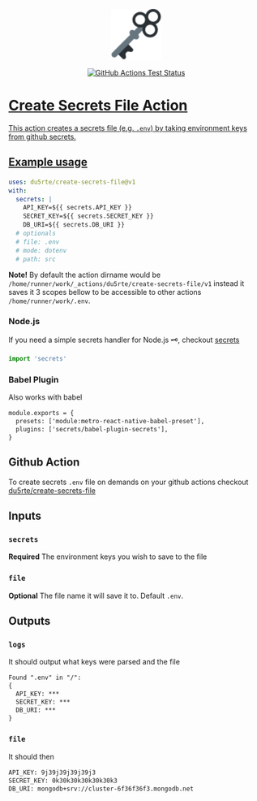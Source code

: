 <p align="center"><a href="https://github.com/du5rte/secrets" target="_blank" rel="noopener noreferrer"><img width="100" src="key.svg" alt="Key"></a></p>

<p align="center"><a href="https://github.com/du5rte/secrets"><img alt="GitHub Actions Test Status" src="https://github.com/du5rte/secrets/workflows/Test/badge.svg"/></p>

# Create Secrets File Action

This action creates a secrets file (e.g. `.env`) by taking environment keys from github secrets.


## Example usage

```yaml
uses: du5rte/create-secrets-file@v1
with:
  secrets: |
    API_KEY=${{ secrets.API_KEY }}
    SECRET_KEY=${{ secrets.SECRET_KEY }}
    DB_URI=${{ secrets.DB_URI }}
  # optionals
  # file: .env
  # mode: dotenv
  # path: src
```

**Note!**
By default the action dirname would be `/home/runner/work/_actions/du5rte/create-secrets-file/v1` instead it saves it 3 scopes bellow to be accessible to other actions `/home/runner/work/.env`.

### Node.js
If you need a simple secrets handler for Node.js 🗝️, checkout [secrets](https://github.com/du5rte/secrets)

```javascript
import 'secrets'
```

### Babel Plugin
Also works with babel

```
module.exports = {
  presets: ['module:metro-react-native-babel-preset'],
  plugins: ['secrets/babel-plugin-secrets'],
}
```

## Github Action
To create secrets `.env` file on demands on your github actions checkout [du5rte/create-secrets-file](https://github.com/du5rte/create-secrets-file)


## Inputs

### `secrets`

**Required** The environment keys you wish to save to the file

### `file`

**Optional** The file name it will save it to. Default `.env`.

## Outputs

### `logs`
It should output what keys were parsed and the file

```
Found ".env" in "/":
{
  API_KEY: ***
  SECRET_KEY: ***
  DB_URI: ***
}
```

### `file`
It should then 
```
API_KEY: 9j39j39j39j39j3
SECRET_KEY: 0k30k30k30k30k30k3
DB_URI: mongodb+srv://cluster-6f36f36f3.mongodb.net
```